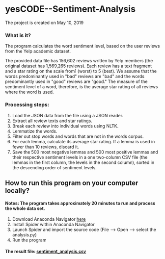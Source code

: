 # yesCODE--Sentiment-Analysis
The project is created on May 10, 2019

### What is it?
The program calculates the word sentiment level, based on the user reviews from the Yelp academic dataset.

The provided data file has 156,602 reviews written by Yelp members (the original dataset has 1,569,265 reviews). Each review has a text fragment and a star rating on the scale from1 (worst) to 5 (best). We assume that the words predominantly used in "bad" reviews are "bad" and the words predominantly used in "good" reviews are "good." The measure of the sentiment level of a word, therefore, is the average star rating of all reviews where the word is used. 

### Processing steps:
1. Load the JSON data from the file using a JSON reader.
2. Extract all review texts and star ratings.
3. Break each review into individual words using NLTK. 
4. Lemmatize the words.
5. Filter out stop words and words that are not in the words corpus.
6. For each lemma, calculate its average star rating. If a lemma is used in fewer than 10 reviews, discard it.
7. Save the 500 most negative lemmas and 500 most positive lemmas and their respective sentiment levels in a one two-column CSV file (the lemmas in the first column, the levels in the second column), sorted in the descending order of sentiment levels.

## How to run this program on your computer locally?
#### Notes: The program takes approximately 20 minutes to run and process the whole data set. 
1. Download Anaconda Navigator [here](https://www.anaconda.com/distribution/#download-section)
2. Install Spider within Anaconda Navigator
3. Launch Spider and import the source code (File --> Open --> select the analysis.py)
4. Run the program
#### The result file: [sentiment_analysis.csv]()
